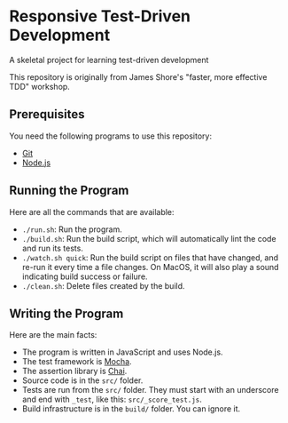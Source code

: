 # Responsive Test-Driven Development

A skeletal project for learning test-driven development

This repository is originally from James Shore's "faster, more effective TDD" workshop.


## Prerequisites

You need the following programs to use this repository:

* [Git](https://git-scm.com/)
* [Node.js](https://nodejs.org/en/)


## Running the Program

Here are all the commands that are available:

* `./run.sh`: Run the program.
* `./build.sh`: Run the build script, which will automatically lint the code and run its tests.
* `./watch.sh quick`: Run the build script on files that have changed, and re-run it every time a file changes. On MacOS, it will also play a sound indicating build success or failure.
* `./clean.sh`: Delete files created by the build.


## Writing the Program

Here are the main facts:

* The program is written in JavaScript and uses Node.js.
* The test framework is [Mocha](https://mochajs.org/).
* The assertion library is [Chai](https://www.chaijs.com/).
* Source code is in the `src/` folder.
* Tests are run from the `src/` folder. They must start with an underscore and end with `_test`, like this: `src/_score_test.js`.
* Build infrastructure is in the `build/` folder. You can ignore it.

